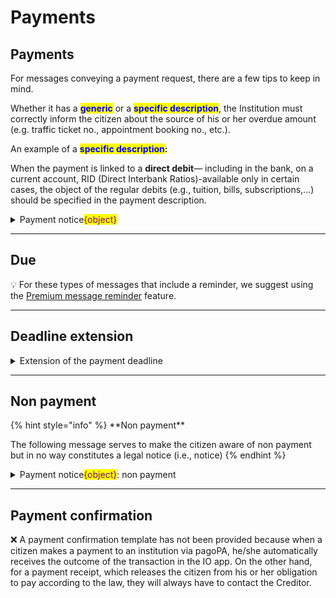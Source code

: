 # Payments

## Payments

For messages conveying a payment request, there are a few tips to keep in mind.

Whether it has a <mark style="color:blue;">**generic**</mark> or a <mark style="color:blue;">**specific description**</mark>, the Institution must correctly inform the citizen about the source of his or her overdue amount (e.g. traffic ticket no., appointment booking no., etc.).

An example of a <mark style="color:blue;">**specific description**</mark>**:**

When the payment is linked to a **direct debit**— including in the bank, on a current account, RID (Direct Interbank Ratios)-available only in certain cases, the object of the regular debits (e.g., tuition, bills, subscriptions,...) should be specified in the payment description.

<details>

<summary>Payment notice<mark style="color:purple;">{object}</mark></summary>

:sparkles: <mark style="color:blue;">**Premium message**</mark> — If you have a Premium contract, we recommend you configure this message with a Premium reminder: the recipients will be notified when the appointment is imminent via push notification.

***

**🖋 Title of the message:** You have a new payment notice

🗒 **Text of the message**:

<mark style="color:green;">// if generic reason //</mark>\
<mark style="color:orange;">\{{{There is a payment notice for \<first and last name> regarding \<reason>..\}}}</mark>

<mark style="color:green;">// if specific reason //</mark>\
<mark style="color:orange;">\{{{Your</mark> <mark style="color:purple;">{request for cancellation …}</mark> <mark style="color:orange;">arrived later than the deadline.\}}}</mark>

**Amount due:** €<00.00>

**Deadline:** \<dd/mm/yyyy>

You can pay directly in-app by pressing “See notice”, or using all the payment channels of the pagoPA platform and the other payment methids offered by the Creditor.

If you have already made the payment, ignore this message.

For more information or if you need assistance, contact us using the channels located on the service tab.

At the payment stage, if provided by the institution, the amount shown in the message may change.

**🪄 Button**: See notice

***

**Recipients**: All citizens who have an interest...

**When to send it**: When …………

**User story**: As a citizen, I want to receive a communication when it is possible to make the payment for ........

</details>

***

## Due

💡 For these types of messages that include a reminder, we suggest using the [Premium message reminder](https://github.com/pagopa/devportal-docs/blob/docs/from-gitbook/docs/MU2KpdcNBNLyeD4kR4n2/what-a-service-can-do-with-io/inviare-messaggi/README.md#messaggi-standard-e-premium) feature.

***

## Deadline extension

<details>

<summary>Extension of the payment deadline</summary>

**🖋 Title of the message:** Extension of the payment deadline

🗒 **Text of the message**: The payment deadline for the notice in the name of \<first and last name> and related to \<reason>.

**Amount due**: €<00.00>

**Deadline**: \<dd/mm/yyyy>

You can pay directly in-app by pressing “See notice”, or using all the payment channels of the pagoPA platform.

For more information or if you need assistance, contact us using the channels located on the service tab.

At the payment stage, if provided by the institution, the amount shown in the message may change.

**🪄 Button**: See notice

***

**Recipients:** All the citizens resident in the geographical area where the service is active who must pay ...

**When to send it:** If the payment deadline is extended

**User story:** As a citizen I want to be notified if the payment deadline has been extended

</details>

***

## Non payment

{% hint style="info" %}
\*\*Non payment\*\*

The following message serves to make the citizen aware of non payment but in no way constitutes a legal notice (i.e., notice)
{% endhint %}

<details>

<summary>Payment notice<mark style="color:purple;">{object}</mark>: non payment</summary>

**🖋 Title of the message:** Payment not made

🗒 **Text of the message**:

Your payment \<description> is due on \<dd/mm/yyyyy>.

If you have already paid the notice <mark style="color:orange;">\{{{or if you have applied for a direct debit</mark> <mark style="color:purple;">{for tuition fees}</mark> <mark style="color:orange;">on a current account, \}}}</mark> please ignore this message.

**🪄 Button**: See notice

***

**Recipients**: All citizens who have an interest...

**When to send it**: When the deadline has passed.

**User story**: As a citizen I want ....

</details>

***

## Payment confirmation

❌ A payment confirmation template has not been provided because when a citizen makes a payment to an institution via pagoPA, he/she automatically receives the outcome of the transaction in the IO app. On the other hand, for a payment receipt, which releases the citizen from his or her obligation to pay according to the law, they will always have to contact the Creditor.
